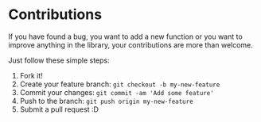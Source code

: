# Contributions

If you have found a bug, you want to add a new function or you want to improve anything in the library, your contributions are more than welcome.

Just follow these simple steps:

1. Fork it!
2. Create your feature branch: `git checkout -b my-new-feature`
3. Commit your changes: `git commit -am 'Add some feature'`
4. Push to the branch: `git push origin my-new-feature`
5. Submit a pull request :D
